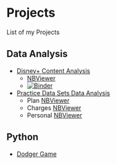 # Projects
List of my Projects

## Data Analysis

- [Disney+ Content Analysis](https://github.com/athem-m/Disney-Content-Analysis/tree/master)
  - [NBViewer](https://nbviewer.org/github/athem-m/Disney-Content-Analysis/blob/master/disney-tv-and-movies-eda.ipynb)
  - [![Binder](https://mybinder.org/badge_logo.svg)](https://mybinder.org/v2/gh/athem-m/Disney-Content-Analysis/master)
- [Practice Data Sets Data Analysis](https://github.com/athem-m/Practice-Data-Sets)
  - Plan [NBViewer](https://nbviewer.org/github/athem-m/Practice-Data-Sets/blob/master/plan/plan-da.ipynb)
  - Charges [NBViewer](https://nbviewer.org/github/athem-m/Practice-Data-Sets/blob/master/charges/charges-da.ipynb)
  - Personal [NBViewer](https://nbviewer.org/github/athem-m/Practice-Data-Sets/blob/master/personal/personal-da.ipynb)

## Python

- [Dodger Game](https://github.com/athem-m/dodger_game)

<!--## Other

- [Personal Website](https://athem-m.github.io/)
-->
